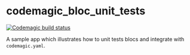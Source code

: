 # codemagic_bloc_unit_tests

[![Codemagic build status](https://api.codemagic.io/apps/5dcb877f6dd53d38c569d90c/5dcb877f6dd53d38c569d90b/status_badge.svg)](https://codemagic.io/apps/5dcb877f6dd53d38c569d90c/5dcb877f6dd53d38c569d90b/latest_build)

A sample app which illustrates how to unit tests blocs and integrate with `codemagic.yaml`.

